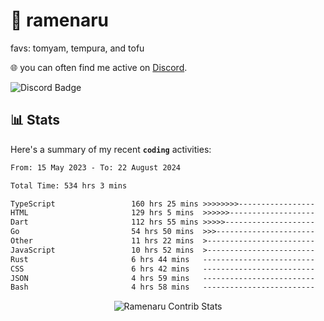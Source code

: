 # 🍜 ramenaru
favs: tomyam, tempura, and tofu

🌐 you can often find me active on [Discord](https://discordapp.com/users/503291004200157185).

![Discord Badge](https://dcbadge.vercel.app/api/shield/503291004200157185)

## 📊 Stats

Here's a summary of my recent **`coding`** activities:

<!--START_SECTION:waka-->

```txt
From: 15 May 2023 - To: 22 August 2024

Total Time: 534 hrs 3 mins

TypeScript                 160 hrs 25 mins >>>>>>>>-----------------   30.04 %
HTML                       129 hrs 5 mins  >>>>>>-------------------   24.17 %
Dart                       112 hrs 55 mins >>>>>--------------------   21.14 %
Go                         54 hrs 50 mins  >>>----------------------   10.27 %
Other                      11 hrs 22 mins  >------------------------   02.13 %
JavaScript                 10 hrs 52 mins  >------------------------   02.04 %
Rust                       6 hrs 44 mins   -------------------------   01.26 %
CSS                        6 hrs 42 mins   -------------------------   01.26 %
JSON                       4 hrs 59 mins   -------------------------   00.93 %
Bash                       4 hrs 58 mins   -------------------------   00.93 %
```

<!--END_SECTION:waka-->

<div style="text-align: center;">
   <img align="center" src="https://github-readme-streak-stats.herokuapp.com/?user=Ramenaru&theme=dark&card_width=520" alt="Ramenaru Contrib Stats" />
</div>

